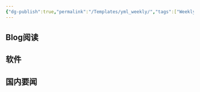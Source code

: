 ```yaml
---
{"dg-publish":true,"permalink":"/Templates/yml_weekly/","tags":["Weekly/2023/W28"],"noteIcon":""}
---
```




## Blog阅读


## 软件



## 国内要闻

